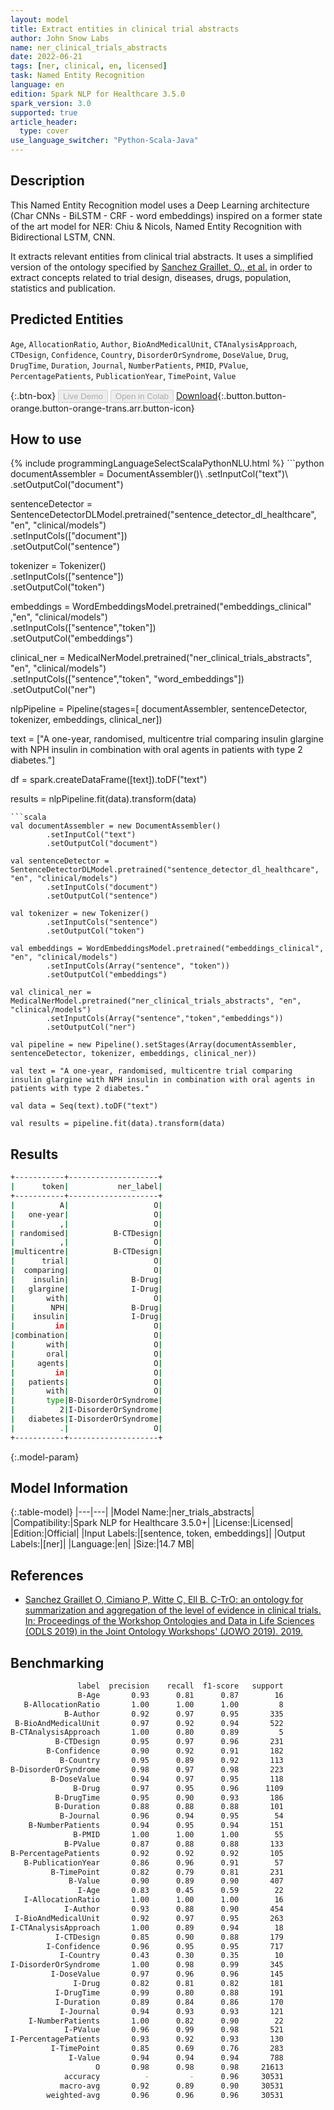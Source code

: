 ```yaml
---
layout: model
title: Extract entities in clinical trial abstracts
author: John Snow Labs
name: ner_clinical_trials_abstracts
date: 2022-06-21
tags: [ner, clinical, en, licensed]
task: Named Entity Recognition
language: en
edition: Spark NLP for Healthcare 3.5.0
spark_version: 3.0
supported: true
article_header:
  type: cover
use_language_switcher: "Python-Scala-Java"
---
```


## Description

This Named Entity Recognition model uses a Deep Learning architecture (Char CNNs - BiLSTM - CRF - word embeddings) inspired on a former state of the art model for NER: Chiu & Nicols, Named Entity Recognition with Bidirectional LSTM, CNN.

It extracts relevant entities from clinical trial abstracts. It uses a simplified version of the ontology specified by [Sanchez Graillet, O., et al.](https://pub.uni-bielefeld.de/record/2939477) in order to extract concepts related to trial design, diseases, drugs, population, statistics and publication.

## Predicted Entities

`Age`, `AllocationRatio`, `Author`, `BioAndMedicalUnit`, `CTAnalysisApproach`, `CTDesign`, `Confidence`, `Country`, `DisorderOrSyndrome`, `DoseValue`, `Drug`, `DrugTime`, `Duration`, `Journal`, `NumberPatients`, `PMID`, `PValue`, `PercentagePatients`, `PublicationYear`, `TimePoint`, `Value`

{:.btn-box}
<button class="button button-orange" disabled>Live Demo</button>
<button class="button button-orange" disabled>Open in Colab</button>
[Download](https://s3.amazonaws.com/auxdata.johnsnowlabs.com/clinical/models/ner_trials_abstracts_en_3.5.0_3.0_1655831720613.zip){:.button.button-orange.button-orange-trans.arr.button-icon}

## How to use



<div class="tabs-box" markdown="1">
{% include programmingLanguageSelectScalaPythonNLU.html %}
```python
documentAssembler = DocumentAssembler()\
        .setInputCol("text")\
        .setOutputCol("document")
        
sentenceDetector = SentenceDetectorDLModel.pretrained("sentence_detector_dl_healthcare", "en", "clinical/models")\
        .setInputCols(["document"])\
        .setOutputCol("sentence")

tokenizer = Tokenizer()\
        .setInputCols(["sentence"])\
        .setOutputCol("token")

embeddings = WordEmbeddingsModel.pretrained("embeddings_clinical" ,"en", "clinical/models")\
        .setInputCols(["sentence","token"])\
        .setOutputCol("embeddings")

clinical_ner = MedicalNerModel.pretrained("ner_clinical_trials_abstracts", "en", "clinical/models")\
        .setInputCols(["sentence","token", "word_embeddings"])\
        .setOutputCol("ner")

nlpPipeline = Pipeline(stages=[
        documentAssembler,
        sentenceDetector,
        tokenizer,
        embeddings,
        clinical_ner])

text = ["A one-year, randomised, multicentre trial comparing insulin glargine with NPH insulin in combination with oral agents in patients with type 2 diabetes."]

df = spark.createDataFrame([text]).toDF("text")

results = nlpPipeline.fit(data).transform(data)
```
```scala
val documentAssembler = new DocumentAssembler()
        .setInputCol("text")
        .setOutputCol("document")

val sentenceDetector = SentenceDetectorDLModel.pretrained("sentence_detector_dl_healthcare", "en", "clinical/models")
        .setInputCols("document")
        .setOutputCol("sentence")

val tokenizer = new Tokenizer()
        .setInputCols("sentence")
        .setOutputCol("token")

val embeddings = WordEmbeddingsModel.pretrained("embeddings_clinical", "en", "clinical/models")
        .setInputCols(Array("sentence", "token"))
        .setOutputCol("embeddings")

val clinical_ner = MedicalNerModel.pretrained("ner_clinical_trials_abstracts", "en", "clinical/models")
        .setInputCols(Array("sentence","token","embeddings"))
        .setOutputCol("ner")

val pipeline = new Pipeline().setStages(Array(documentAssembler, sentenceDetector, tokenizer, embeddings, clinical_ner))

val text = "A one-year, randomised, multicentre trial comparing insulin glargine with NPH insulin in combination with oral agents in patients with type 2 diabetes."

val data = Seq(text).toDF("text")

val results = pipeline.fit(data).transform(data)
```
</div>

## Results

```bash
+-----------+--------------------+
|      token|           ner_label|
+-----------+--------------------+
|          A|                   O|
|   one-year|                   O|
|          ,|                   O|
| randomised|          B-CTDesign|
|          ,|                   O|
|multicentre|          B-CTDesign|
|      trial|                   O|
|  comparing|                   O|
|    insulin|              B-Drug|
|   glargine|              I-Drug|
|       with|                   O|
|        NPH|              B-Drug|
|    insulin|              I-Drug|
|         in|                   O|
|combination|                   O|
|       with|                   O|
|       oral|                   O|
|     agents|                   O|
|         in|                   O|
|   patients|                   O|
|       with|                   O|
|       type|B-DisorderOrSyndrome|
|          2|I-DisorderOrSyndrome|
|   diabetes|I-DisorderOrSyndrome|
|          .|                   O|
+-----------+--------------------+
```

{:.model-param}
## Model Information

{:.table-model}
|---|---|
|Model Name:|ner_trials_abstracts|
|Compatibility:|Spark NLP for Healthcare 3.5.0+|
|License:|Licensed|
|Edition:|Official|
|Input Labels:|[sentence, token, embeddings]|
|Output Labels:|[ner]|
|Language:|en|
|Size:|14.7 MB|

## References

- [Sanchez Graillet O, Cimiano P, Witte C, Ell B. C-TrO: an ontology for summarization and aggregation of the level of evidence in clinical trials. In: Proceedings of the Workshop Ontologies and Data in Life Sciences (ODLS 2019) in the Joint Ontology Workshops' (JOWO 2019). 2019.](https://pub.uni-bielefeld.de/record/2939477)

## Benchmarking

```bash
               label  precision    recall  f1-score   support
               B-Age       0.93      0.81      0.87        16
   B-AllocationRatio       1.00      1.00      1.00         8
            B-Author       0.92      0.97      0.95       335
 B-BioAndMedicalUnit       0.97      0.92      0.94       522
B-CTAnalysisApproach       1.00      0.80      0.89         5
          B-CTDesign       0.95      0.97      0.96       231
        B-Confidence       0.90      0.92      0.91       182
           B-Country       0.95      0.89      0.92       113
B-DisorderOrSyndrome       0.98      0.97      0.98       223
         B-DoseValue       0.94      0.97      0.95       118
              B-Drug       0.97      0.95      0.96      1109
          B-DrugTime       0.95      0.90      0.93       186
          B-Duration       0.88      0.88      0.88       101
           B-Journal       0.96      0.94      0.95        54
    B-NumberPatients       0.94      0.95      0.94       151
              B-PMID       1.00      1.00      1.00        55
            B-PValue       0.87      0.88      0.88       133
B-PercentagePatients       0.92      0.92      0.92       105
   B-PublicationYear       0.86      0.96      0.91        57
         B-TimePoint       0.82      0.79      0.81       231
             B-Value       0.90      0.89      0.90       407
               I-Age       0.83      0.45      0.59        22
   I-AllocationRatio       1.00      1.00      1.00        16
            I-Author       0.93      0.88      0.90       454
 I-BioAndMedicalUnit       0.92      0.97      0.95       263
I-CTAnalysisApproach       1.00      0.89      0.94        18
          I-CTDesign       0.85      0.90      0.88       179
        I-Confidence       0.96      0.95      0.95       717
           I-Country       0.43      0.30      0.35        10
I-DisorderOrSyndrome       1.00      0.98      0.99       345
         I-DoseValue       0.97      0.96      0.96       145
              I-Drug       0.82      0.81      0.82       181
          I-DrugTime       0.99      0.80      0.88       191
          I-Duration       0.89      0.84      0.86       170
           I-Journal       0.94      0.93      0.93       121
    I-NumberPatients       1.00      0.82      0.90        22
            I-PValue       0.96      0.99      0.98       521
I-PercentagePatients       0.93      0.92      0.93       130
         I-TimePoint       0.85      0.69      0.76       283
             I-Value       0.94      0.94      0.94       788
                   O       0.98      0.98      0.98     21613
            accuracy          -         -      0.96     30531
           macro-avg       0.92      0.89      0.90     30531
        weighted-avg       0.96      0.96      0.96     30531
```

